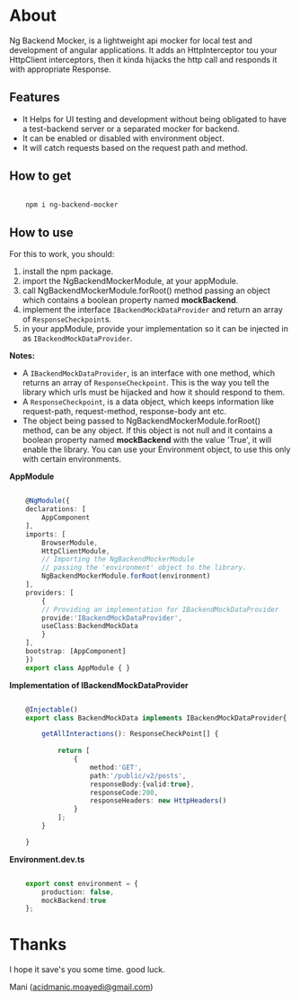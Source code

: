 
About
=================

Ng Backend Mocker, is a lightweight api mocker for local test and development of angular applications. 
It adds an HttpInterceptor tou your HttpClient interceptors, then it kinda hijacks the http call and responds it with appropriate Response.


Features
-------------

 * It Helps for UI testing and development without being obligated to have a test-backend server or a separated mocker for backend.
 * It can be enabled or disabled with environment object.
 * It will catch requests based on the request path and method.

How to get
--------------


```bash

    npm i ng-backend-mocker

```



How to use
-------------


For this to work, you should:

1. install the npm package.
2. import the NgBackendMockerModule, at your appModule.
3. call NgBackendMockerModule.forRoot() method passing an object which contains a boolean property named __mockBackend__.
4. implement the interface ```IBackendMockDataProvider``` and return an array of ```ResponseCheckpoint```s.
5. in your appModule, provide your implementation so it can be injected in as ```IBackendMockDataProvider```. 


__Notes:__



 * A ```IBackendMockDataProvider```, is an interface with one method, which returns an array of 
    ```ResponseCheckpoint```. This is the way you tell the library which urls must be hijacked and how it should respond to them.
 * A ```ResponseCheckpoint```, is a data object, which keeps information like request-path, request-method, response-body ant etc.
 * The object being passed to NgBackendMockerModule.forRoot() method, can be any object. If this object is not null and it contains a boolean property named __mockBackend__ with the value 'True', it will enable the library. You can use your Environment object, to use this only with certain environments. 


__AppModule__


```typescript

    @NgModule({
    declarations: [
        AppComponent
    ],
    imports: [
        BrowserModule,
        HttpClientModule,
        // Importing the NgBackendMockerModule
        // passing the 'environment' object to the library.
        NgBackendMockerModule.forRoot(environment)
    ],
    providers: [
        {
        // Providing an implementation for IBackendMockDataProvider
        provide:'IBackendMockDataProvider',
        useClass:BackendMockData
        }
    ],
    bootstrap: [AppComponent]
    })
    export class AppModule { }

```

__Implementation of IBackendMockDataProvider__



```typescript

    @Injectable()
    export class BackendMockData implements IBackendMockDataProvider{

        getAllInteractions(): ResponseCheckPoint[] {
            
            return [
                {
                    method:'GET',
                    path:'/public/v2/posts',
                    responseBody:{valid:true},
                    responseCode:200,
                    responseHeaders: new HttpHeaders()
                }
            ];
        }

    }

```

__Environment.dev.ts__



```typescript

    export const environment = {
        production: false,
        mockBackend:true
    };

```


Thanks
========

I hope it save's you some time. good luck.



Mani
(acidmanic.moayedi@gmail.com)